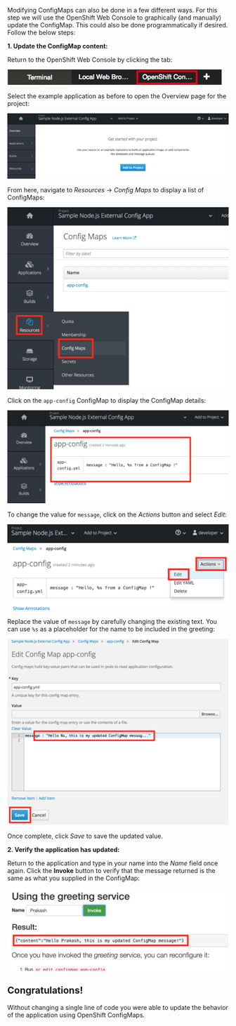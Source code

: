Modifying ConfigMaps can also be done in a few different ways. For this step
we will use the OpenShift Web Console to graphically (and manually) update the ConfigMap. This
could also be done programmatically if desired. Follow the below steps:

**1. Update the ConfigMap content:**

Return to the OpenShift Web Console by clicking the tab:

![OpenShift Console Tab](../../assets/intro-openshift/rhoar-getting-started-nodejs/openshift-console-tab.png)

Select the example application as before to open the Overview page for the project:

![Overview](../../assets/intro-openshift/rhoar-getting-started-nodejs/overview.png)

From here, navigate to _Resources_ -> _Config Maps_ to display a list of ConfigMaps:

![ConfigMaps](../../assets/intro-openshift/rhoar-getting-started-nodejs/configmaps.png)

Click on the `app-config` ConfigMap to display the ConfigMap details:

![ConfigMaps](../../assets/intro-openshift/rhoar-getting-started-nodejs/configmap-detail.png)

To change the value for `message`, click on the _Actions_ button and select _Edit_:

![ConfigMaps](../../assets/intro-openshift/rhoar-getting-started-nodejs/configmap-edit.png)

Replace the value of `message` by carefully changing the existing text. You can use `%s` as a placeholder for the name
to be included in the greeting:

![ConfigMaps](../../assets/intro-openshift/rhoar-getting-started-nodejs/configmap-edit-replace.png)

Once complete, click _Save_ to save the updated value.

**2. Verify the application has updated:**

Return to the application and type in your name into the _Name_ field once again. Click the **Invoke** button
to verify that the message returned is the same as what you supplied in the ConfigMap:

![ConfigMaps](../../assets/intro-openshift/rhoar-getting-started-nodejs/configmap-verify.png)

## Congratulations!

Without changing a single line of code you were able to update the behavior of the application using
OpenShift ConfigMaps.
